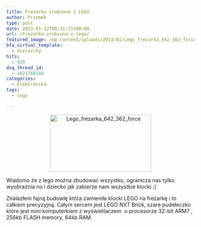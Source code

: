 ```yaml
---
title: Frezarka zrobiona z LEGO
author: Przemek
type: post
date: 2013-01-12T08:31:21+00:00
url: /frezarka-zrobiona-z-lego/
featured_image: /wp-content/uploads/2013/01/Lego_frezarka_642_362_force.jpg
bfa_virtual_template:
  - hierarchy
hits:
  - 429
dsq_thread_id:
  - 1021768184
categories:
  - Elektronika
tags:
  - lego

---
```

<p style="text-align: center;">
  <a href="http://techfreak.pl/frezarka-zrobiona-z-lego/lego_frezarka_642_362_force/" rel="attachment wp-att-1323"><img class="aligncenter  wp-image-1323" alt="Lego_frezarka_642_362_force" src="http://techfreak.pl/wp-content/uploads/2013/01/Lego_frezarka_642_362_force.jpg" width="270" height="152" /></a>
</p>

Wiadomo że z lego można zbudować wszystko, ogranicza nas tylko wyobraźnia no i dziecko jak zabierze nam wszystkie klocki ;(

<!--more-->

Znalazłem fajną budowlę która zamieniła klocki LEGO na frezarkę i to całkiem precyzyjną. Całym sercem jest LEGO NXT Brick, szare pudełeczko które jest mini komputerkiem z wyświetlaczem  o procesorze 32-bit ARM7 , 256kb FLASH memory, 64kb RAM.



&nbsp;

&nbsp;